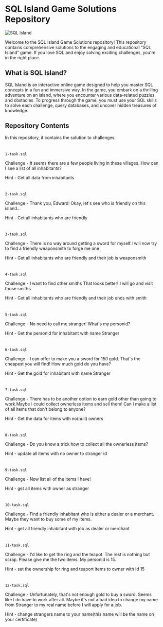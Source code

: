 
# SQL Island Game Solutions Repository

![SQL Island](https://example.com/sql_island_banner.jpg)

Welcome to the SQL Island Game Solutions repository! This repository contains comprehensive solutions to the engaging and educational "SQL Island" game. If you love SQL and enjoy solving exciting challenges, you're in the right place.

## What is SQL Island?

SQL Island is an interactive online game designed to help you master SQL concepts in a fun and immersive way. In the game, you embark on a thrilling adventure on an island, where you encounter various data-related puzzles and obstacles. To progress through the game, you must use your SQL skills to solve each challenge, query databases, and uncover hidden treasures of knowledge.

## Repository Contents

In this repository, it contains the solution to challenges

#
`1-task.sql`

Challenge - It seems there are a few people living in these villages. 
How can I see a list of all inhabitants?

Hint      - Get all data from inhabitants

#
`2-task.sql`

Challenge - Thank you, Edward! Okay, let's see who is friendly on this island...

Hint      - Get all inhabitants who are friendly

#
`3-task.sql`

Challenge - There is no way around getting a sword for myself.I will now try to find a friendly weaponsmith to forge me one

Hint      - Get all inhabitants who are friendly and their job is weaponsmith

#
`4-task.sql`

Challenge - I want to find other smiths That looks better! I will go and visit those smiths

Hint      - Get all inhabitants who are friendly and their job ends with smith

#
`5-task.sql`

Challenge - No need to call me stranger! What's my personid?

Hint      - Get the personid for inhabitant with name Stranger

#
`6-task.sql`

Challenge - I can offer to make you a sword for 150 gold. That's the cheapest you will find! How much gold do you have?

Hint      - Get the gold for inhabitant with name Stranger

#
`7-task.sql`

Challenge - There has to be another option to earn gold other than going to work.Maybe I could collect ownerless items and sell them! Can I make a list of all items that don't belong to anyone?

Hint      - Get the data for items with no(null) owners

#
`8-task.sql`

Challenge - Do you know a trick how to collect all the ownerless items?

Hint      - update all items with no owner to stranger id

#
`9-task.sql`

Challenge - Now list all of the items I have!

Hint      - get all items with owner as stranger

#
`10-task.sql`

Challenge - Find a friendly inhabitant who is either a dealer or a merchant. 
Maybe they want to buy some of my items.

Hint      - get all friendly inhabitant with job as dealer or merchant

#
`11-task.sql`

Challenge - I'd like to get the ring and the teapot. The rest is nothing but scrap.
Please give me the two items. My personid is 15.

Hint      - set the ownership for ring and teaport items to owner with id 15

#
`12-task.sql`

Challenge - Unfortunately, that's not enough gold to buy a sword. Seems like I do have to work after all. 
Maybe it's not a bad idea to change my name from Stranger to my real name before I will apply for a job.


Hint      - change strangers name to your name(this name will be the name on your certificate)